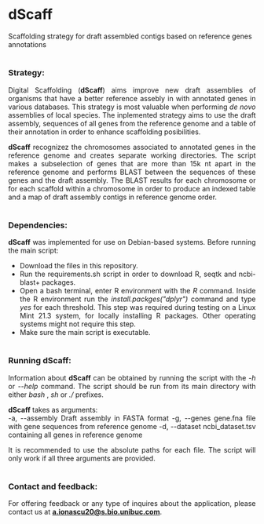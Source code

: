 # dScaff
Scaffolding strategy for draft assembled contigs based on reference genes annotations

<div align="justify">

#
### Strategy:

Digital Scaffolding (**dScaff**) aims improve new draft assemblies of organisms that have a better reference assebly in with annotated genes in various databases. This strategy is most valuable when performing *de novo* assemblies of local species. The inplemented strategy aims to use the draft assembly, sequences of all genes from the reference genome and a table of their annotation in order to enhance scaffolding posibilities.

**dScaff** recognizez the chromosomes associated to annotated genes in the reference genome and creates separate working directories. The script makes a subselection of genes that are more than 15k nt apart in the reference genome and performs BLAST between the sequences of these genes and the draft assembly. The BLAST results for each chromosome or for each scaffold within a chromosome in order to produce an indexed table and a map of draft assembly contigs in reference genome order. 



#
#
### Dependencies:

**dScaff** was implemented for use on Debian-based systems. Before running the main script:

+ Download the files in this repository.
+ Run the requirements.sh script in order to download R, seqtk and ncbi-blast+ packages. 
+ Open a bash terminal, enter R environment with the *R* command. Inside the R environment run the *install.packges("dplyr")* command and type *yes* for each threshold. This step was required during testing on a Linux Mint 21.3 system, for locally installing R packages. Other operating systems might not require this step.
+ Make sure the main script is executable.

#
#
### Running dScaff:

Information about **dScaff** can be obtained by running the script with the *-h* or *--help* command. The script should be run from its main directory with either *bash* , *sh* or *./* prefixes. 

**dScaff** takes as arguments:  
-a, --assembly    Draft assembly in FASTA format
-g, --genes       gene.fna file with gene sequences from reference genome
-d, --dataset     ncbi_dataset.tsv containing all genes in reference genome

It is recommended to use the absolute paths for each file. The script will only work if all three arguments are provided.

#
#
### Contact and feedback:

For offering feedback or any type of inquires about the application, please contact us at **a.ionascu20@s.bio.unibuc.com**.  


</div>
